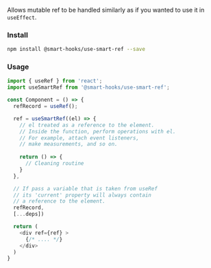 Allows mutable ref to be handled similarly as if you wanted to use it in `useEffect`.

### Install
```bash
npm install @smart-hooks/use-smart-ref --save
```

### Usage

```javascript
import { useRef } from 'react';
import useSmartRef from '@smart-hooks/use-smart-ref';

const Component = () => {
  refRecord = useRef();

  ref = useSmartRef((el) => {
    // el treated as a reference to the element.
    // Inside the function, perform operations with el.
    // For example, attach event listeners,
    // make measurements, and so on.
    
    return () => {
      // Cleaning routine
    }
  },

  // If pass a variable that is taken from useRef
  // its 'current' property will always contain
  // a reference to the element.
  refRecord,
  [...deps])

  return (
    <div ref={ref} >
      {/* .... */}
    </div>
  )
}
```
